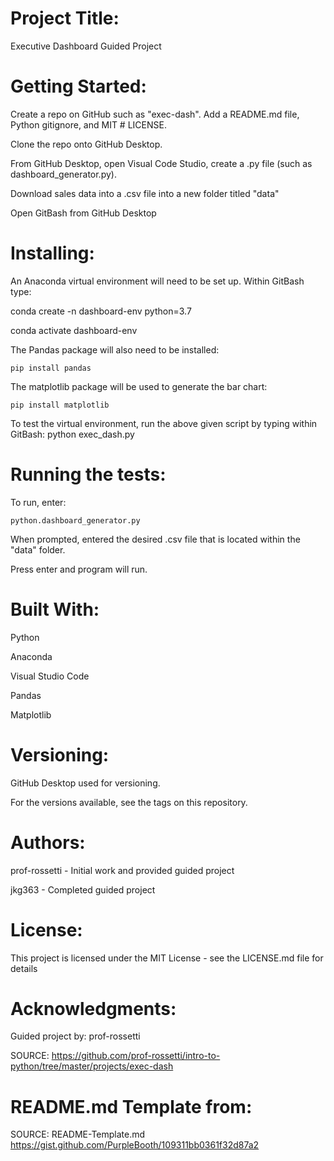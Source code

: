 # Project Title: 
Executive Dashboard Guided Project
 
# Getting Started: 
Create a repo on GitHub such as "exec-dash".  Add a README.md file, Python gitignore, and MIT # LICENSE.

Clone the repo onto GitHub Desktop.

From GitHub Desktop, open Visual Code Studio, create a .py file (such as dashboard_generator.py).

Download sales data into a .csv file into a new folder titled "data"
 
 Open GitBash from GitHub Desktop

# Installing:
An Anaconda virtual environment will need to be set up.  Within GitBash type:

   conda create -n dashboard-env python=3.7

   conda activate dashboard-env

The Pandas package will also need to be installed:

    pip install pandas

The matplotlib package will be used to generate the bar chart:

    pip install matplotlib

To test the virtual environment, run the above given script by typing within GitBash:
python exec_dash.py
 
# Running the tests:

To run, enter:

    python.dashboard_generator.py

When prompted, entered the desired .csv file that is located within the "data" folder.

Press enter and program will run.

# Built With:
Python

Anaconda

Visual Studio Code

Pandas

Matplotlib

# Versioning:
GitHub Desktop used for versioning.

For the versions available, see the tags on this repository.

# Authors:
prof-rossetti - Initial work and provided guided project

jkg363 - Completed guided project

# License:
This project is licensed under the MIT License - see the LICENSE.md file for details

# Acknowledgments:
Guided project by: prof-rossetti

SOURCE: https://github.com/prof-rossetti/intro-to-python/tree/master/projects/exec-dash 

# README.md Template from:
SOURCE: README-Template.md https://gist.github.com/PurpleBooth/109311bb0361f32d87a2